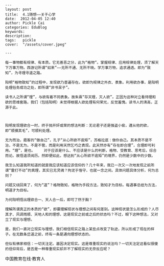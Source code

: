 
    ---
    layout: post  
    title:  4.1随想——关于心学  
    date:  2012-04-05 12:40  
    author: Pickle Cai  
    categories: EduBlog  
    keywords: 
    description:   
    tags:	pickle   
    cover:  "/assets/cover.jpeg"  

    ---  
    
    每一事物都有规律、有本质。它无善恶之分，此为“格物”。掌握规律、应用规律处理，须了解天下万事万物。西游记所谓“如来”——无所不通、无所不晓。学万事万物，追求通透。即为“致知”，为寻理寻道之路。

    阳明“格物致知”的过程中，发现欲乃普遍存在。欲即为规律之外衣、表象。利用欲办事，是阳明处理俗务成功之处，即所谓“非书呆子”。

    读书人之所谓“理”，与欲有着不同表象。故朱熹“存天理，灭人欲”。正因为这种对立看待理和欲的思维套路，我们（包括阳明）未觉得根据人欲处理有何荣光，反觉羞愧。读书人的清高，正源于此。



    阳明发现理欲合一时，终于抛开奸或荣的想法判断：无论君子还是强盗小偷，遵从他的欲，即“顺摸其毛”，可顺利处理。

    无为而治，霞客的“做自己”，孔子“从心所欲不逾矩”，苏格拉底：做你自己。其本质不是不治，不是无为，不是不管，而是利用天然乞巧之表现。此天然亦有“存在即合理”，合理即可利用。“理”，是也。    对于应该是什么、不应该是什么的判断，格物、受教育、思考后，综合而论。故悟道须阅历。然即便如此，想达到“从心所欲不逾矩”的境界，仍然是少数中的少数。

    我怎么知道我所知道的就是我应该知道应该信仰的？几十年来，我已一次又一次地发现之前所谓“雷打不动”的真理，其实已无灵魂？拘泥于恪守，也就一念之间。具体问题具体分析，何为总则？

    问题又绕回来了，何为“道”？格物致知，格物为手段方法，致知才为目标。每遇事总结为方法，明道才为目标。

    为何阳明悟出理欲合一、天人合一后，即可了然于胸？

    理解所谓真正的本质的“欲”，即要理解现状与理想之间有何差别。这种现状是怎么形成的？人尽其才、风调雨顺、天地人和的理想，这是现实之前或之后的状态吗？不过，眼下这种想法，又对立了现实与理想。

    是，我们一直对立现实与理想，我们相信现实之路上某些点改变了轨迹，所以形成了现在的样子。在无数条岔道之前，终有一条是通向理想状态的。

    但似有佛家相信：一切天注定。基因决定现实。这是尊重现实的说法吗？一切天注定这看似很傻的信仰背后，是否是一种尊重现实却并不了解现实的无奈反应呢？						

		    
 中国教育在线·教育人

